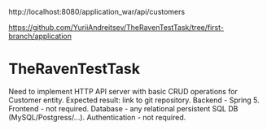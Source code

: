 http://localhost:8080/application_war/api/customers

https://github.com/YuriiAndreitsev/TheRavenTestTask/tree/first-branch/application

# TheRavenTestTask
Need to implement HTTP API server with basic CRUD operations for Customer entity. Expected result: link to git repository. Backend - Spring 5. Frontend - not required. Database - any relational persistent SQL DB (MySQL/Postgress/...). Authentication - not required.
